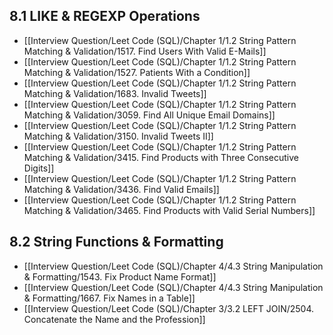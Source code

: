 ## 8.1 LIKE & REGEXP Operations

- [[Interview Question/Leet Code (SQL)/Chapter 1/1.2 String Pattern Matching & Validation/1517. Find Users With Valid E-Mails]]
- [[Interview Question/Leet Code (SQL)/Chapter 1/1.2 String Pattern Matching & Validation/1527. Patients With a Condition]]
- [[Interview Question/Leet Code (SQL)/Chapter 1/1.2 String Pattern Matching & Validation/1683. Invalid Tweets]]
- [[Interview Question/Leet Code (SQL)/Chapter 1/1.2 String Pattern Matching & Validation/3059. Find All Unique Email Domains]]
- [[Interview Question/Leet Code (SQL)/Chapter 1/1.2 String Pattern Matching & Validation/3150. Invalid Tweets II]]
- [[Interview Question/Leet Code (SQL)/Chapter 1/1.2 String Pattern Matching & Validation/3415. Find Products with Three Consecutive Digits]]
- [[Interview Question/Leet Code (SQL)/Chapter 1/1.2 String Pattern Matching & Validation/3436. Find Valid Emails]]
- [[Interview Question/Leet Code (SQL)/Chapter 1/1.2 String Pattern Matching & Validation/3465. Find Products with Valid Serial Numbers]]
## 8.2 String Functions & Formatting

- [[Interview Question/Leet Code (SQL)/Chapter 4/4.3 String Manipulation & Formatting/1543. Fix Product Name Format]]
- [[Interview Question/Leet Code (SQL)/Chapter 4/4.3 String Manipulation & Formatting/1667. Fix Names in a Table]]
- [[Interview Question/Leet Code (SQL)/Chapter 3/3.2 LEFT JOIN/2504. Concatenate the Name and the Profession]]